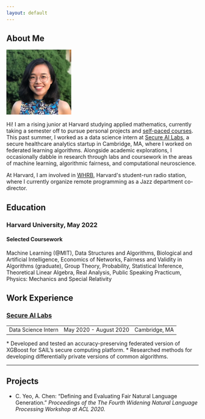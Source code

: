 ```yaml
---
layout: default
---
```

<!-- <a href = "" target = "_blank"> </a> -->
## About Me

<img class="profile-picture" src="me2.jpg" style="width:170px;height:170px;">

Hi! I am a rising junior at Harvard studying applied mathematics, currently taking a semester off to pursue personal projects and <a href = "https://opportunityinsights.org/course/" target = "_blank"> self-paced courses</a>. This past summer, I worked as a data science intern at <a href = "https://secureailabs.com/" target = "_blank">Secure AI Labs</a>, a secure healthcare analytics startup in Cambridge, MA, where I worked on federated learning algorithms. Alongside academic explorations, I occasionally dabble in research through labs and coursework in the areas of machine learning, algorithmic fairness, and computational neuroscience. 

At Harvard, I am involved in <a href = "https://www.whrb.org/" target = "_blank"> WHRB</a>, Harvard's student-run radio station, where I currently organize remote programming as a Jazz department co-director. 

## Education
### Harvard University, May 2022

#### Selected Coursework 
Machine Learning (@MIT), Data Structures and Algorithms, Biological and Artificial Intelligence, Economics of Networks, Fairness and Validity in Algorithms (graduate), Group Theory, Probability, Statistical Inference, Theoretical Linear Algebra, Real Analysis, Public Speaking Practicum, Physics: Mechanics and Special Relativity


## Work Experience

<h3><a href = "https://secureailabs.com/" target = "_blank">Secure AI Labs</a></h3>

<table>
    <tr>
        <td class = "left">Data Science Intern</td>
        <td class="center">May 2020 - August 2020</td>
        <td class="right">Cambridge, MA</td>
    </tr>   
</table>
* Developed and tested an accuracy-preserving federated version of XGBoost for SAIL’s secure computing platform.
* Researched methods for developing differentially private versions of common algorithms.



---

## Projects

* C. Yeo, A. Chen: “Defining and Evaluating Fair Natural Language Generation.” *Proceedings of the The Fourth Widening Natural Language Processing Workshop at ACL 2020.*

<!-- ## Typography

This is a [link](http://google.com). Something *italics* and something **bold**.

Here is a table

Year | Award | Category
-----|-------|--------
2014 | Emmy  | Won Outstanding Lead Actor in a miniseries or a movie
2015 | BAFTA | Nominated for Best Leading Actor for Sherlock
2014 | Satellite | Won Best Actor miniseries or television film

Here is a horizontal rule

---

Here is a blockquote

> To a great mind, nothing is little

## References

* Foo Bar: Head of Department, Placeholder Names, Lorem
* John Doe: Associate Professor, Department of Computer Science, Ipsum


-->
